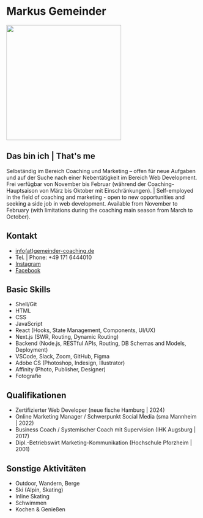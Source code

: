 # Markus Gemeinder

<img src="/images/markusGemeinder_03.24_11_Banner_Website_3-1.jpg" width="300">

## Das bin ich | That's me

Selbständig im Bereich Coaching und Marketing – offen für neue Aufgaben und auf der Suche nach einer Nebentätigkeit im Bereich Web Development. Frei verfügbar von November bis Februar (während der Coaching-Hauptsaison von März bis Oktober mit Einschränkungen). | Self-employed in the field of coaching and marketing - open to new opportunities and seeking a side job in web development. Available from November to February (with limitations during the coaching main season from March to October).

## Kontakt

- [info(at)gemeinder-coaching.de](mailto:inf@gemeinder-coaching.de)
- Tel. | Phone: +49 171 6444010
- [Instagram](https://www.instagram.com/gemeindercoaching)
- [Facebook](https://www.facebook.com/gemeindercoaching)

## Basic Skills

- Shell/Git
- HTML
- CSS
- JavaScript
- React (Hooks, State Management, Components, UI/UX)
- Next.js (SWR, Routing, Dynamic Routing)
- Backend (Node.js, RESTful APIs, Routing, DB Schemas and Models, Deployment)
- VSCode, Slack, Zoom, GitHub, Figma
- Adobe CS (Photoshop, Indesign, Illustrator)
- Affinity (Photo, Publisher, Designer)
- Fotografie

## Qualifikationen

- Zertifizierter Web Developer (neue fische Hamburg | 2024)
- Online Marketing Manager / Schwerpunkt Social Media (sma Mannheim | 2022)
- Business Coach / Systemischer Coach mit Supervision (IHK Augsburg | 2017)
- Dipl.-Betriebswirt Marketing-Kommunikation (Hochschule Pforzheim | 2001)

## Sonstige Aktivitäten

- Outdoor, Wandern, Berge
- Ski (Alpin, Skating)
- Inline Skating
- Schwimmen
- Kochen & Genießen
